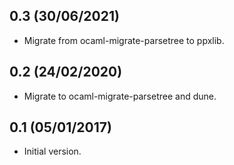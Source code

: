 ## 0.3 (30/06/2021)

- Migrate from ocaml-migrate-parsetree to ppxlib.

## 0.2 (24/02/2020)

- Migrate to ocaml-migrate-parsetree and dune.

## 0.1 (05/01/2017)

- Initial version.
